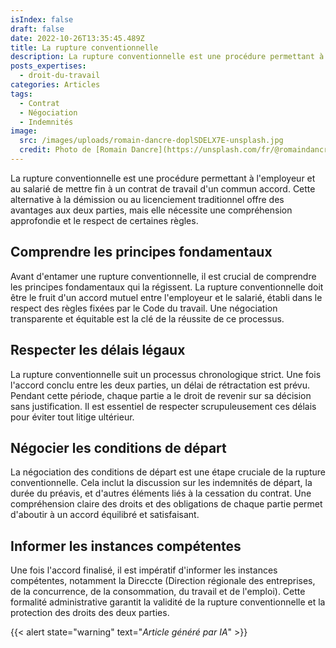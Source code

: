 ```yaml
---
isIndex: false
draft: false
date: 2022-10-26T13:35:45.489Z
title: La rupture conventionnelle
description: La rupture conventionnelle est une procédure permettant à l'employeur et au salarié de mettre fin à un contrat de travail d'un commun accord. Cette alternative à la démission ou au licenciement traditionnel offre des avantages aux deux parties, mais elle nécessite une compréhension approfondie et le respect de certaines règles.
posts_expertises:
  - droit-du-travail
categories: Articles
tags:
  - Contrat
  - Négociation
  - Indemnités
image:
  src: /images/uploads/romain-dancre-doplSDELX7E-unsplash.jpg
  credit: Photo de [Romain Dancre](https://unsplash.com/fr/@romaindancre?utm_content=creditCopyText&utm_medium=referral&utm_source=unsplash) sur [Unsplash](https://unsplash.com/)
---
```


La rupture conventionnelle est une procédure permettant à l'employeur et au salarié de mettre fin à un contrat de travail d'un commun accord. Cette alternative à la démission ou au licenciement traditionnel offre des avantages aux deux parties, mais elle nécessite une compréhension approfondie et le respect de certaines règles.

## Comprendre les principes fondamentaux

Avant d'entamer une rupture conventionnelle, il est crucial de comprendre les principes fondamentaux qui la régissent. La rupture conventionnelle doit être le fruit d'un accord mutuel entre l'employeur et le salarié, établi dans le respect des règles fixées par le Code du travail. Une négociation transparente et équitable est la clé de la réussite de ce processus.

## Respecter les délais légaux

La rupture conventionnelle suit un processus chronologique strict. Une fois l'accord conclu entre les deux parties, un délai de rétractation est prévu. Pendant cette période, chaque partie a le droit de revenir sur sa décision sans justification. Il est essentiel de respecter scrupuleusement ces délais pour éviter tout litige ultérieur.

## Négocier les conditions de départ

La négociation des conditions de départ est une étape cruciale de la rupture conventionnelle. Cela inclut la discussion sur les indemnités de départ, la durée du préavis, et d'autres éléments liés à la cessation du contrat. Une compréhension claire des droits et des obligations de chaque partie permet d'aboutir à un accord équilibré et satisfaisant.

## Informer les instances compétentes

Une fois l'accord finalisé, il est impératif d'informer les instances compétentes, notamment la Direccte (Direction régionale des entreprises, de la concurrence, de la consommation, du travail et de l'emploi). Cette formalité administrative garantit la validité de la rupture conventionnelle et la protection des droits des deux parties.

{{< alert state="warning" text="*Article généré par IA*" >}}
